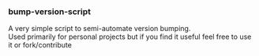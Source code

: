 ### bump-version-script

A very simple script to semi-automate version bumping.  
Used primarily for personal projects but if you find it useful feel free to use it or fork/contribute

